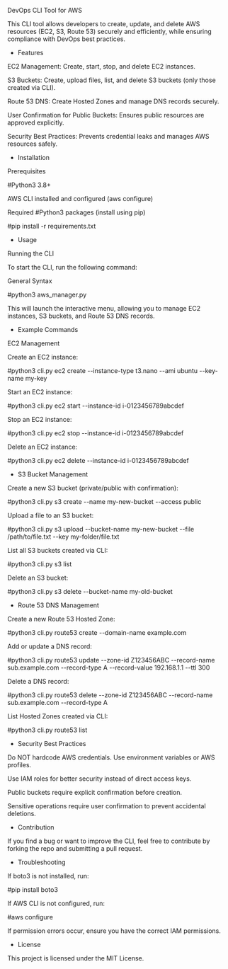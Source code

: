 DevOps CLI Tool for AWS

This CLI tool allows developers to create, update, and delete AWS resources (EC2, S3, Route 53) securely and efficiently, while ensuring compliance with DevOps best practices.

- Features

EC2 Management: Create, start, stop, and delete EC2 instances.

S3 Buckets: Create, upload files, list, and delete S3 buckets (only those created via CLI).

Route 53 DNS: Create Hosted Zones and manage DNS records securely.

User Confirmation for Public Buckets: Ensures public resources are approved explicitly.

Security Best Practices: Prevents credential leaks and manages AWS resources safely.

- Installation

Prerequisites

#Python3 3.8+

AWS CLI installed and configured (aws configure)

Required #Python3 packages (install using pip)

#pip install -r requirements.txt

- Usage

Running the CLI

To start the CLI, run the following command:

General Syntax

#python3 aws_manager.py

This will launch the interactive menu, allowing you to manage EC2 instances, S3 buckets, and Route 53 DNS records.

- Example Commands

EC2 Management

Create an EC2 instance:

#python3 cli.py ec2 create --instance-type t3.nano --ami ubuntu --key-name my-key

Start an EC2 instance:

#python3 cli.py ec2 start --instance-id i-0123456789abcdef

Stop an EC2 instance:

#python3 cli.py ec2 stop --instance-id i-0123456789abcdef

Delete an EC2 instance:

#python3 cli.py ec2 delete --instance-id i-0123456789abcdef

- S3 Bucket Management

Create a new S3 bucket (private/public with confirmation):

#python3 cli.py s3 create --name my-new-bucket --access public

Upload a file to an S3 bucket:

#python3 cli.py s3 upload --bucket-name my-new-bucket --file /path/to/file.txt --key my-folder/file.txt

List all S3 buckets created via CLI:

#python3 cli.py s3 list

Delete an S3 bucket:

#python3 cli.py s3 delete --bucket-name my-old-bucket

- Route 53 DNS Management

Create a new Route 53 Hosted Zone:

#python3 cli.py route53 create --domain-name example.com

Add or update a DNS record:

#python3 cli.py route53 update --zone-id Z123456ABC --record-name sub.example.com --record-type A --record-value 192.168.1.1 --ttl 300

Delete a DNS record:

#python3 cli.py route53 delete --zone-id Z123456ABC --record-name sub.example.com --record-type A

List Hosted Zones created via CLI:

#python3 cli.py route53 list

- Security Best Practices

Do NOT hardcode AWS credentials. Use environment variables or AWS profiles.

Use IAM roles for better security instead of direct access keys.

Public buckets require explicit confirmation before creation.

Sensitive operations require user confirmation to prevent accidental deletions.

- Contribution

If you find a bug or want to improve the CLI, feel free to contribute by forking the repo and submitting a pull request.

- Troubleshooting

If boto3 is not installed, run:

#pip install boto3

If AWS CLI is not configured, run:

#aws configure

If permission errors occur, ensure you have the correct IAM permissions.

- License 

This project is licensed under the MIT License.